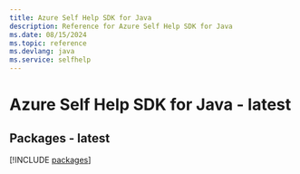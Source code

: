 ```yaml
---
title: Azure Self Help SDK for Java
description: Reference for Azure Self Help SDK for Java
ms.date: 08/15/2024
ms.topic: reference
ms.devlang: java
ms.service: selfhelp
---
```

# Azure Self Help SDK for Java - latest
## Packages - latest
[!INCLUDE [packages](self-help-index.md)]
